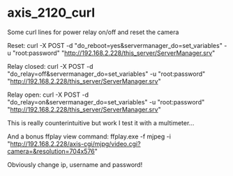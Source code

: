 # axis_2120_curl
Some curl lines for power relay on/off and reset the camera

Reset:
curl -X POST -d "do_reboot=yes&servermanager_do=set_variables" -u "root:password" "http://192.168.2.228/this_server/ServerManager.srv"

Relay closed:
curl -X POST -d "do_relay=off&servermanager_do=set_variables" -u "root:password" "http://192.168.2.228/this_server/ServerManager.srv"

Relay open:
curl -X POST -d "do_relay=on&servermanager_do=set_variables" -u "root:password" "http://192.168.2.228/this_server/ServerManager.srv"

This is really counterintuitive but work I test it with a multimeter...

And a bonus ffplay view command:
ffplay.exe -f mjpeg -i "http://192.168.2.228/axis-cgi/mjpg/video.cgi?camera=&resolution=704x576"

Obviously change ip, username and password!
